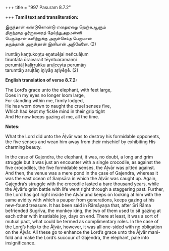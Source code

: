 +++
title = "997 Pasuram 8.7.2"

+++
**Tamil text and transliteration:**

இருந்தான் கண்டுகொண்டு எனதுஏழை நெஞ்சுஆளும்  
திருந்தாத ஓர்ஐவரைத் தேய்ந்துஅறமன்னி  
பெரும்தாள் களிற்றுக்கு அருள்செய்த பெருமான்  
தரும்தான் அருள்தான் இனியான் அறியேனே. (2)

iruntāṉ kaṇṭukoṇṭu eṉatuēḻai neñcuāḷum  
tiruntāta ōraivarait tēyntuaṟamaṉṉi  
perumtāḷ kaḷiṟṟukku aruḷceyta perumāṉ  
tarumtāṉ aruḷtāṉ iṉiyāṉ aṟiyēṉē. (2)

**English translation of verse 8.7.2:**

The Lord’s grace unto the elephant, with feet large,  
Does in my eyes no longer loom large,  
For standing within me, firmly lodged,  
He has worn down to naught the cruel senses five,  
Which had kept my fickle mind in their grip tight  
And He now keeps gazing at me, all the time.

**Notes:**

What the Lord did unto the Āḻvār was to destroy his formidable opponents, the five senses and wean him away from their mischief by exhibiting His charming beauty.

In the case of Gajendra, the elephant, it was, no doubt, a long and grim struggle but it was just an encounter with a single crocodile, as against the five crocodiles, the five formidable senses, the Āḻvār was pitted against. And then, the venue was a mere pond in the case of Gajendra, whereas it was the vast ocean of Saṃsāra in which the Āḻvār was caught up. Again, Gajendra’s struggle with the crocodile lasted a bare thousand years, while the Āḻvār’s grim battle with life went right through a staggering past. Further, the Lord has got right inside the Āḻvār and keeps on looking at him with the same avidity with which a pauper from generations, keeps gazing at his new-found treasure. It has been said in Rāmāyaṇa that, after Śrī Rāma befriended Sugrīva, the monkey king, the two of them used to sit gazing at each other with insatiable joy, days on end. There at least, it was a sort of mutual pact, what could be termed as complimentary roles. In the case of the Lord’s help to the Āḻvār, however, it was all one-sided with no obligation on the Āḻvār. All these go to enhance the Lord’s grace unto the Āḻvār mani-fold and make the Lord’s succour of Gajendra, the elephant, pale into insignificance.


